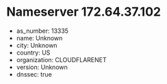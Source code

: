 # Nameserver 172.64.37.102

* as_number: 13335
* name: Unknown
* city: Unknown
* country: US
* organization: CLOUDFLARENET
* version: Unknown
* dnssec: true
